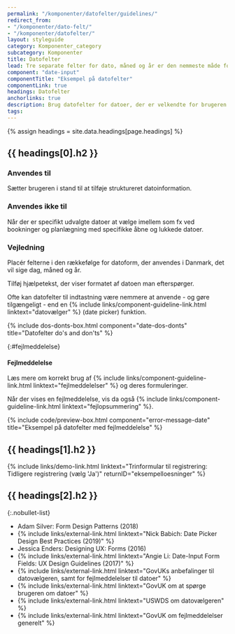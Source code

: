 ```yaml
---
permalink: "/komponenter/datofelter/guidelines/"
redirect_from:
- "/komponenter/dato-felt/"
- "/komponenter/datofelter/"
layout: styleguide
category: Komponenter_category
subcategory: Komponenter
title: Datofelter
lead: Tre separate felter for dato, måned og år er den nemmeste måde for brugeren at indskrive en dato.
component: "date-input"
componentTitle: "Eksempel på datofelter"
componentLink: true
headings: Datofelter
anchorlinks: true
description: Brug datofelter for datoer, der er velkendte for brugeren (fx fødselsdato).
tags: 
---
```


{% assign headings = site.data.headings[page.headings] %}

[---- Sådan bruges komponenten -------------------------------------]: # 
<h2 id="{{ headings[0].id }}">{{ headings[0].h2 }}</h2>

### Anvendes til

Sætter brugeren i stand til at tilføje struktureret datoinformation.

### Anvendes ikke til

Når der er specifikt udvalgte datoer at vælge imellem som fx ved bookninger og planlægning med specifikke åbne og lukkede datoer.

### Vejledning

Placér felterne i den rækkefølge for datoform, der anvendes i Danmark, det vil sige dag, måned og år.

Tilføj hjælpetekst, der viser formatet af datoen man efterspørger.

Ofte kan datofelter til indtastning være nemmere at anvende - og gøre tilgængeligt - end en {% include links/component-guideline-link.html linktext="datovælger" %} (date picker) funktion.

{% include dos-donts-box.html component="date-dos-donts" title="Datofelter do's and don'ts" %}

{:#fejlmeddelelse}
#### Fejlmeddelelse

Læs mere om korrekt brug af {% include links/component-guideline-link.html linktext="fejlmeddelelser" %} og deres formuleringer.

Når der vises en fejlmeddelelse, vis da også {% include links/component-guideline-link.html linktext="fejlopsummering" %}.

{% include code/preview-box.html component="error-message-date" title="Eksempel på datofelter med fejlmeddelelse" %}

[---- Se komponenten i eksempelløsninger -------------------------------------]: # 
<h2 id="{{ headings[1].id }}">{{ headings[1].h2 }}</h2>

{% include links/demo-link.html linktext="Trinformular til registrering: Tidligere registrering (vælg 'Ja')" returnID="eksempelloesninger" %}

[---- Referencer -------------------------------------]: # 
<h2 id="{{ headings[2].id }}">{{ headings[2].h2 }}</h2>

{:.nobullet-list}
- Adam Silver: Form Design Patterns (2018)
- {% include links/external-link.html linktext="Nick Babich: Date Picker Design Best Practices (2019)" %}
- Jessica Enders: Designing UX: Forms (2016)
- {% include links/external-link.html linktext="Angie Li: Date-Input Form Fields: UX Design Guidelines (2017)" %}
- {% include links/external-link.html linktext="GovUKs anbefalinger til datovælgeren, samt for fejlmeddelelser til datoer" %}
- {% include links/external-link.html linktext="GovUK om at spørge brugeren om datoer" %}
- {% include links/external-link.html linktext="USWDS om datovælgeren" %}
- {% include links/external-link.html linktext="GovUK om fejlmeddelelser generelt" %}


